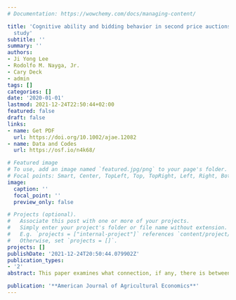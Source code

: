 ```yaml
---
# Documentation: https://wowchemy.com/docs/managing-content/

title: 'Cognitive ability and bidding behavior in second price auctions: An experimental
  study'
subtitle: ''
summary: ''
authors:
- Ji Yong Lee
- Rodolfo M. Nayga, Jr.
- Cary Deck
- admin
tags: []
categories: []
date: '2020-01-01'
lastmod: 2021-12-24T22:50:44+02:00
featured: false
draft: false
links: 
- name: Get PDF
  url: https://doi.org/10.1002/ajae.12082
- name: Data and Codes
  url: https://osf.io/n4k68/

# Featured image
# To use, add an image named `featured.jpg/png` to your page's folder.
# Focal points: Smart, Center, TopLeft, Top, TopRight, Left, Right, BottomLeft, Bottom, BottomRight.
image:
  caption: ''
  focal_point: ''
  preview_only: false

# Projects (optional).
#   Associate this post with one or more of your projects.
#   Simply enter your project's folder or file name without extension.
#   E.g. `projects = ["internal-project"]` references `content/project/deep-learning/index.md`.
#   Otherwise, set `projects = []`.
projects: []
publishDate: '2021-12-24T20:50:44.079902Z'
publication_types:
- '2'
abstract: This paper examines what connection, if any, there is between cognitive ability and bidding strategy in second price auctions. Despite truthful revelations being a weakly dominant strategy, previous experiments have consistently observed overbidding, which makes the use of such auctions for inferring homegrown values problematic. Examining the effect of cognitive ability is important, as it may help identify when one can reliably recover values from observed bids. The results indicate that more cognitively able subjects behave in closer accordance with theory, and that cognitive ability partially explains heterogeneity in bidding behavior. Our results suggest that considering subjects' cognitive ability in homegrown valuation studies can help identify the true underlying demand conditions.

publication: '**American Journal of Agricultural Economics**'
---
```

